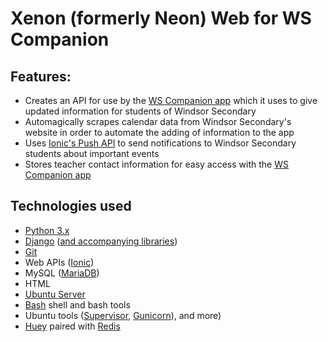 # Xenon (formerly Neon) Web for WS Companion

## Features:
* Creates an API for use by the [WS Companion app](https://github.com/MaldorLevr/xenon) which it uses to give updated information for students of Windsor Secondary
* Automagically scrapes calendar data from Windsor Secondary's website in order to automate the adding of information to the app
* Uses [Ionic's Push API](https://docs.ionic.io/services/push/) to send notifications to Windsor Secondary students about important events
* Stores teacher contact information for easy access with the [WS Companion app](https://github.com/MaldorLevr/xenon)

## Technologies used
* [Python 3.x](https://www.python.org/)
* [Django](https://www.djangoproject.com/) ([and accompanying libraries](https://github.com/MaldorLevr/neon-webapp/blob/master/requirements.txt))
* [Git](https://git-scm.com/)
* Web APIs ([Ionic](http://ionic.io/))
* MySQL ([MariaDB](https://mariadb.org/))
* HTML
* [Ubuntu Server](http://www.ubuntu.com/download/server)
* [Bash](https://www.gnu.org/software/bash/) shell and bash tools
* Ubuntu tools ([Supervisor](http://supervisord.org/), [Gunicorn](http://gunicorn.org/)), and more)
* [Huey](https://huey.readthedocs.io/en/latest/) paired with [Redis](http://redis.io/)
